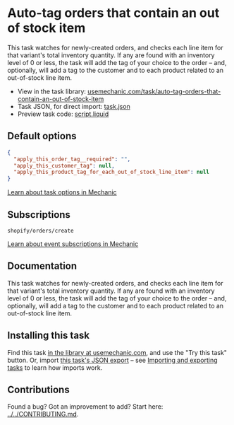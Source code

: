 # Auto-tag orders that contain an out of stock item

This task watches for newly-created orders, and checks each line item for that variant's total inventory quantity. If any are found with an inventory level of 0 or less, the task will add the tag of your choice to the order – and, optionally, will add a tag to the customer and to each product related to an out-of-stock line item.

* View in the task library: [usemechanic.com/task/auto-tag-orders-that-contain-an-out-of-stock-item](https://usemechanic.com/task/auto-tag-orders-that-contain-an-out-of-stock-item)
* Task JSON, for direct import: [task.json](../../tasks/auto-tag-orders-that-contain-an-out-of-stock-item.json)
* Preview task code: [script.liquid](./script.liquid)

## Default options

```json
{
  "apply_this_order_tag__required": "",
  "apply_this_customer_tag": null,
  "apply_this_product_tag_for_each_out_of_stock_line_item": null
}
```

[Learn about task options in Mechanic](https://docs.usemechanic.com/article/471-task-options)

## Subscriptions

```liquid
shopify/orders/create
```

[Learn about event subscriptions in Mechanic](https://docs.usemechanic.com/article/408-subscriptions)

## Documentation

This task watches for newly-created orders, and checks each line item for that variant's total inventory quantity. If any are found with an inventory level of 0 or less, the task will add the tag of your choice to the order – and, optionally, will add a tag to the customer and to each product related to an out-of-stock line item.

## Installing this task

Find this task [in the library at usemechanic.com](https://usemechanic.com/task/auto-tag-orders-that-contain-an-out-of-stock-item), and use the "Try this task" button. Or, import [this task's JSON export](../../tasks/auto-tag-orders-that-contain-an-out-of-stock-item.json) – see [Importing and exporting tasks](https://docs.usemechanic.com/article/505-importing-and-exporting-tasks) to learn how imports work.

## Contributions

Found a bug? Got an improvement to add? Start here: [../../CONTRIBUTING.md](../../CONTRIBUTING.md).
